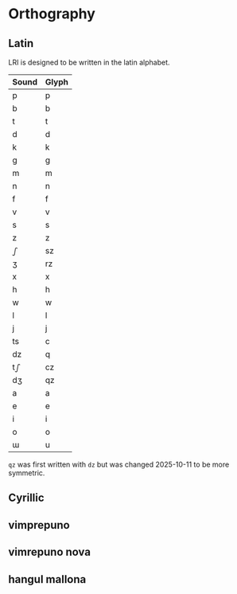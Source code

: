 Orthography
===

Latin
---
LRI is designed to be written in the latin alphabet. 

| Sound | Glyph |
| ---- | ---- |
| p | p |
| b | b |
| t | t |
| d | d |
| k | k |
| g | g |
| m | m |
| n | n |
| f | f |
| v | v |
| s | s |
| z | z |
| ഽ | sz |
| ʒ | rz |
| x | x |
| h | h |
| w | w |
| l | l |
| j | j |
| ts | c |
| dz | q |
| tഽ | cz |
| dʒ | qz |
| a | a |
| e | e |
| i | i |
| o | o |
| ɯ | u |

`qz` was first written with `dz` but was changed 2025-10-11 to be more symmetric.

Cyrillic
---

vimprepuno
---

vimrepuno nova
---

hangul mallona
---
